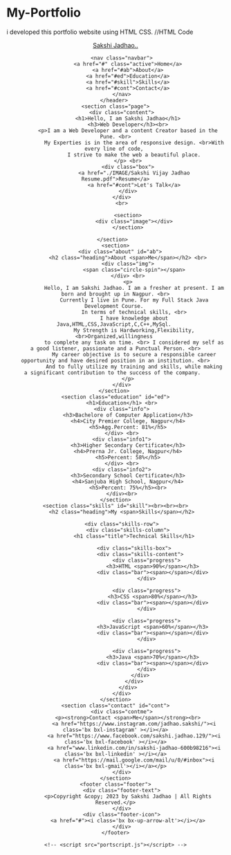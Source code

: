# My-Portfolio
i developed this portfolio website using HTML CSS. 
//HTML Code
<!DOCTYPE html>
<html lang="en">
<head>
    <meta charset="UTF-8">
    <meta name="viewport" content="width=device-width, initial-scale=1.0">
    <link rel="stylesheet" href="portstyle.css">
    <link href='https://unpkg.com/boxicons@2.1.4/css/boxicons.min.css' rel='stylesheet'>
    <title>My Portfolio</title>
</head>
<body>
    <header class="header">
        <a href="#" class="logo">Sakshi Jadhao..</a>

        <nav class="navbar">
            <a href="#" class="active">Home</a>
            <a href="#ab">About</a>
            <a href="#ed">Education</a>
            <a href="#skill">Skills</a>
            <a href="#cont">Contact</a>
        </nav>
    </header> 
    <section class="page">
        <div class="content">
            <h1>Hello, I am Sakshi Jadhao</h1>
            <h3>Web Developer</h3><br>
            <p>I am a Web Developer and a content Creator based in the Pune. <br>
                My Experties is in the area of responsive design. <br>With every line of code, 
                I strive to make the web a beautiful place.
            </p> <br>
            <div class="box">
                <a href="./IMAGE/Sakshi Vijay Jadhao Resume.pdf">Resume</a>
                <a href="#cont">Let's Talk</a>
            </div>
        </div>
        <br>
        
            <section>
                <div class="image"></div>
            </section>
        
    </section>  
    <section>
        <div class="about" id="ab"> 
            <h2 class="heading">About <span>Me</span></h2> <br>
            <div class="img">
                <span class="circle-spin"></span>
            </div> <br>
            <p>
                Hello, I am Sakshi Jadhao. I am a fresher at present. I am born and brought up in Nagpur. <br>
                Currently I live in Pune. For my Full Stack Java Development Course. 
                In terms of technical skills, <br>
                I have knowledge about Java,HTML,CSS,JavaScript,C,C++,MySql. 
                My Strength is Hardworking,Flexibility, <br>Organized,willingness 
                to complete any task on time. <br> I considered my self as a good listener, passionate and a Punctual Person. <br>
                My career objective is to secure a responsible career opportunity and have desired position in an institution. <br>
                And to fully utilize my training and skills, while making a significant contribution to the success of the company.  
            </p>
        </div>
    </section> 
    <section class="education" id="ed">
        <h1>Education</h1> <br>
        <div class="info">
            <h3>Bachelore of Computer Application</h3>
            <h4>City Premier College, Nagpur</h4>
            <h5>Agg.Percent: 81%</h5>
        </div> <br>
        <div class="info1">
            <h3>Higher Secondary Certificate</h3>
            <h4>Prerna Jr. College, Nagpur</h4>
            <h5>Percent: 58%</h5>
        </div> <br>
        <div class="info2">
            <h3>Secondary School Certificate</h3>
            <h4>Sanjuba High School, Nagpur</h4>
            <h5>Percent: 75%</h5><br>
        </div><br>
    </section>
    <section class="skills" id="skill"><br><br><br>
        <h2 class="heading">My <span>Skills</span></h2>

        <div class="skills-row">
            <div class="skills-column">
                <h1 class="title">Technical Skills</h1>

                <div class="skills-box">
                    <div class="skills-content">
                        <div class="progress">
                            <h3>HTML <span>90%</span></h3>
                            <div class="bar"><span></span></div>
                        </div>

                        <div class="progress">
                            <h3>CSS <span>80%</span></h3>
                            <div class="bar"><span></span></div>
                        </div>

                        <div class="progress">
                            <h3>JavaScript <span>60%</span></h3>
                            <div class="bar"><span></span></div>
                        </div>

                        <div class="progress">
                            <h3>Java <span>70%</span></h3>
                            <div class="bar"><span></span></div>
                        </div>
                    </div>
                </div>
            </div>
        </div>
    </section>
    <section class="contact" id="cont">
        <div class="contme">
            <p><strong>Contact <span>Me</span></strong><br>
                <a href="https://www.instagram.com/jadhao.sakshi/"><i class='bx bxl-instagram' ></i></a>
                <a href="https://www.facebook.com/sakshi.jadhao.129/"><i class='bx bxl-facebook' ></i></a>
                <a href="www.linkedin.com/in/sakshi-jadhao-600b98216"><i class='bx bxl-linkedin' ></i></a>
                <a href="https://mail.google.com/mail/u/0/#inbox"><i class='bx bxl-gmail'></i></a></p>
        </div>
    </section>
    <footer class="footer">
        <div class="footer-text">
            <p>Copyright &copy; 2023 by Sakshi Jadhao | All Rights Reserved.</p>
        </div>
        <div class="footer-icon">
            <a href="#"><i class='bx bx-up-arrow-alt'></i></a>
        </div>
    </footer>

    <!-- <script src="portscript.js"></script> -->
</body>
</html>
